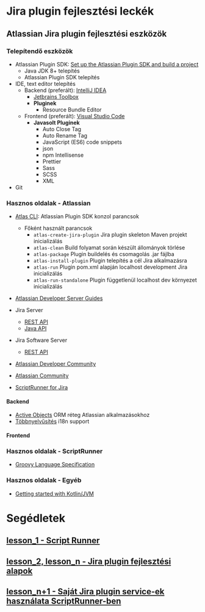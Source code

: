 # Jira plugin fejlesztési leckék

## Atlassian Jira plugin fejlesztési eszközök

### Telepítendő eszközök

- Atlassian Plugin SDK: [Set up the Atlassian Plugin SDK and build a project](https://developer.atlassian.com/server/framework/atlassian-sdk/set-up-the-atlassian-plugin-sdk-and-build-a-project/)
  - Java JDK 8+ telepítés
  - Atlassian Plugin SDK telepítés
- IDE, text editor telepítés
  - Backend (preferált): [IntelliJ IDEA](https://www.jetbrains.com/idea/)
    - [Jetbrains Toolbox](https://www.jetbrains.com/lp/toolbox/)
    - **Pluginek**
        - Resource Bundle Editor
  - Frontend (preferált): [Visual Studio Code](https://code.visualstudio.com/)
    - **Javasolt Pluginek**
        - Auto Close Tag
        - Auto Rename Tag
        - JavaScript (ES6) code snippets
        - json
        - npm Intellisense
        - Prettier
        - Sass
        - SCSS
        - XML
- Git

### Hasznos oldalak - Atlassian

- [Atlas CLI](https://developer.atlassian.com/server/framework/atlassian-sdk/automatic-plugin-reinstallation-with-quickreload/): Atlassian Plugin SDK konzol parancsok

  - Főként használt parancsok
    - `atlas-create-jira-plugin` Jira plugin skeleton Maven projekt inicializálás
    - `atlas-clean` Build folyamat során készült állományok törlése
    - `atlas-package` Plugin buildelés és csomagolás .jar fájlba
    - `atlas-install-plugin` Plugin telepítés a cél Jira alkalmazásra
    - `atlas-run` Plugin pom.xml alapján localhost development Jira inicializálás
    - `atlas-run-standalone` Plugin függetlenül localhost dev környezet inicializálás

- [Atlassian Developer Server Guides](https://developer.atlassian.com/server/jira/platform/getting-started/)
- Jira Server

  - [REST API](https://docs.atlassian.com/software/jira/docs/api/REST/9.11.0/)
  - [Java API](https://docs.atlassian.com/software/jira/docs/api/9.11.0/)

- Jira Software Server

  - [REST API](https://docs.atlassian.com/jira-software/REST/9.11.0/)

- [Atlassian Developer Community](https://community.developer.atlassian.com/)
- [Atlassian Community](https://community.atlassian.com/)
- [ScriptRunner for Jira](https://docs.adaptavist.com/sr4js/latest)

#### Backend

- [Active Objects](https://developer.atlassian.com/server/framework/atlassian-sdk/active-objects/) ORM réteg Atlassian alkalmazásokhoz
- [Többnyelvűsítés](https://developer.atlassian.com/server/framework/atlassian-sdk/internationalising-your-plugin/) i18n support

#### Frontend

### Hasznos oldalak - ScriptRunner

- [Groovy Language Specification](https://groovy-lang.org/documentation.html#languagespecification)

### Hasznos oldalak - Egyéb

- [Getting started with Kotlin/JVM](https://kotlinlang.org/docs/jvm-get-started.html#what-s-next)

# Segédletek

## [lesson_1 - Script Runner](lesson_1/README.md)

## [lesson_2, lesson_n - Jira plugin fejlesztési alapok](lesson_2/README.md)

## [lesson_n+1 - Saját Jira plugin service-ek használata ScriptRunner-ben](lesson_n1/README.md)
